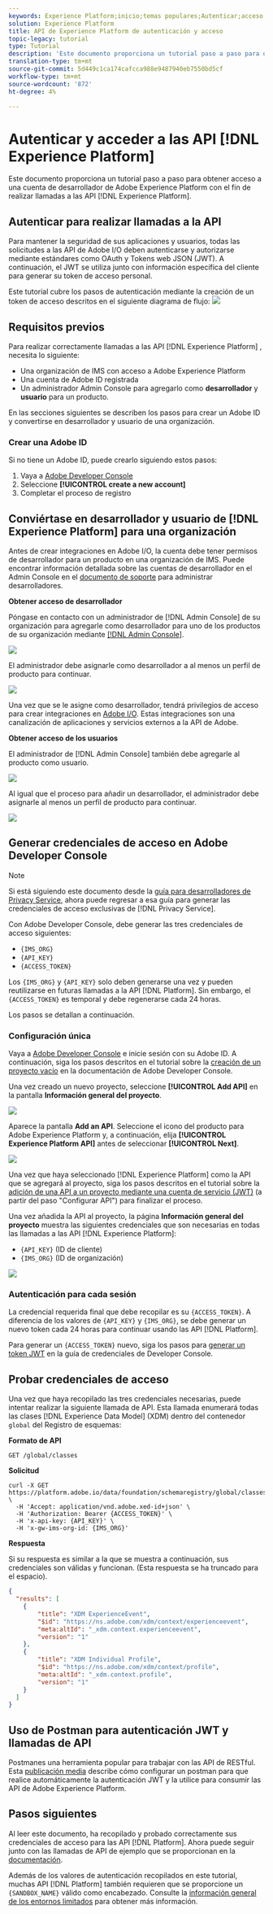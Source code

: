 ```yaml
---
keywords: Experience Platform;inicio;temas populares;Autenticar;acceso
solution: Experience Platform
title: API de Experience Platform de autenticación y acceso
topic-legacy: tutorial
type: Tutorial
description: 'Este documento proporciona un tutorial paso a paso para obtener acceso a una cuenta de desarrollador de Adobe Experience Platform con el fin de hacer llamadas a las API de Experience Platform. '
translation-type: tm+mt
source-git-commit: 5d449c1ca174cafcca988e9487940eb7550bd5cf
workflow-type: tm+mt
source-wordcount: '872'
ht-degree: 4%

---
```



# Autenticar y acceder a las API [!DNL Experience Platform]

Este documento proporciona un tutorial paso a paso para obtener acceso a una cuenta de desarrollador de Adobe Experience Platform con el fin de realizar llamadas a las API [!DNL Experience Platform].

## Autenticar para realizar llamadas a la API

Para mantener la seguridad de sus aplicaciones y usuarios, todas las solicitudes a las API de Adobe I/O deben autenticarse y autorizarse mediante estándares como OAuth y Tokens web JSON (JWT). A continuación, el JWT se utiliza junto con información específica del cliente para generar su token de acceso personal.

Este tutorial cubre los pasos de autenticación mediante la creación de un token de acceso descritos en el siguiente diagrama de flujo:
![](images/authentication/authentication-flowchart.png)

## Requisitos previos

Para realizar correctamente llamadas a las API [!DNL Experience Platform] , necesita lo siguiente:

* Una organización de IMS con acceso a Adobe Experience Platform
* Una cuenta de Adobe ID registrada
* Un administrador Admin Console para agregarlo como **desarrollador** y **usuario** para un producto.

En las secciones siguientes se describen los pasos para crear un Adobe ID y convertirse en desarrollador y usuario de una organización.

### Crear una Adobe ID

Si no tiene un Adobe ID, puede crearlo siguiendo estos pasos:

1. Vaya a [Adobe Developer Console](https://console.adobe.io)
2. Seleccione **[!UICONTROL create a new account]**
3. Completar el proceso de registro

## Conviértase en desarrollador y usuario de [!DNL Experience Platform] para una organización

Antes de crear integraciones en Adobe I/O, la cuenta debe tener permisos de desarrollador para un producto en una organización de IMS. Puede encontrar información detallada sobre las cuentas de desarrollador en el Admin Console en el [documento de soporte](https://helpx.adobe.com/es/enterprise/using/manage-developers.html) para administrar desarrolladores.

**Obtener acceso de desarrollador**

Póngase en contacto con un administrador de [!DNL Admin Console] de su organización para agregarle como desarrollador para uno de los productos de su organización mediante [[!DNL Admin Console]](https://adminconsole.adobe.com/).

![](images/authentication/assign-developer.png)

El administrador debe asignarle como desarrollador a al menos un perfil de producto para continuar.

![](images/authentication/add-developer.png)

Una vez que se le asigne como desarrollador, tendrá privilegios de acceso para crear integraciones en [Adobe I/O](https://www.adobe.com/go/devs_console_ui). Estas integraciones son una canalización de aplicaciones y servicios externos a la API de Adobe.

**Obtener acceso de los usuarios**

El administrador de [!DNL Admin Console] también debe agregarle al producto como usuario.

![](images/authentication/assign-users.png)

Al igual que el proceso para añadir un desarrollador, el administrador debe asignarle al menos un perfil de producto para continuar.

![](images/authentication/assign-user-details.png)

## Generar credenciales de acceso en Adobe Developer Console

>[!NOTE]
>
>Si está siguiendo este documento desde la [guía para desarrolladores de Privacy Service](../privacy-service/api/getting-started.md), ahora puede regresar a esa guía para generar las credenciales de acceso exclusivas de [!DNL Privacy Service].

Con Adobe Developer Console, debe generar las tres credenciales de acceso siguientes:

* `{IMS_ORG}`
* `{API_KEY}`
* `{ACCESS_TOKEN}`

Los `{IMS_ORG}` y `{API_KEY}` solo deben generarse una vez y pueden reutilizarse en futuras llamadas a la API [!DNL Platform]. Sin embargo, el `{ACCESS_TOKEN}` es temporal y debe regenerarse cada 24 horas.

Los pasos se detallan a continuación.

### Configuración única

Vaya a [Adobe Developer Console](https://www.adobe.com/go/devs_console_ui) e inicie sesión con su Adobe ID. A continuación, siga los pasos descritos en el tutorial sobre la [creación de un proyecto vacío](https://www.adobe.io/apis/experienceplatform/console/docs.html#!AdobeDocs/adobeio-console/master/projects-empty.md) en la documentación de Adobe Developer Console.

Una vez creado un nuevo proyecto, seleccione **[!UICONTROL Add API]** en la pantalla **Información general del proyecto**.

![](images/authentication/add-api-button.png)

Aparece la pantalla **Add an API**. Seleccione el icono del producto para Adobe Experience Platform y, a continuación, elija **[!UICONTROL Experience Platform API]** antes de seleccionar **[!UICONTROL Next]**.

![](images/authentication/add-platform-api.png)

Una vez que haya seleccionado [!DNL Experience Platform] como la API que se agregará al proyecto, siga los pasos descritos en el tutorial sobre la [adición de una API a un proyecto mediante una cuenta de servicio (JWT)](https://www.adobe.io/apis/experienceplatform/console/docs.html#!AdobeDocs/adobeio-console/master/services-add-api-jwt.md) (a partir del paso &quot;Configurar API&quot;) para finalizar el proceso.

Una vez añadida la API al proyecto, la página **Información general del proyecto** muestra las siguientes credenciales que son necesarias en todas las llamadas a las API [!DNL Experience Platform]:

* `{API_KEY}` (ID de cliente)
* `{IMS_ORG}` (ID de organización)

![](./images/authentication/api-key-ims-org.png)

### Autenticación para cada sesión

La credencial requerida final que debe recopilar es su `{ACCESS_TOKEN}`. A diferencia de los valores de `{API_KEY}` y `{IMS_ORG}`, se debe generar un nuevo token cada 24 horas para continuar usando las API [!DNL Platform].

Para generar un `{ACCESS_TOKEN}` nuevo, siga los pasos para [generar un token JWT](https://www.adobe.io/apis/experienceplatform/console/docs.html#!AdobeDocs/adobeio-console/master/credentials.md) en la guía de credenciales de Developer Console.

## Probar credenciales de acceso

Una vez que haya recopilado las tres credenciales necesarias, puede intentar realizar la siguiente llamada de API. Esta llamada enumerará todas las clases [!DNL Experience Data Model] (XDM) dentro del contenedor `global` del Registro de esquemas:

**Formato de API**

```http
GET /global/classes
```

**Solicitud**

```SHELL
curl -X GET https://platform.adobe.io/data/foundation/schemaregistry/global/classes \
  -H 'Accept: application/vnd.adobe.xed-id+json' \
  -H 'Authorization: Bearer {ACCESS_TOKEN}' \
  -H 'x-api-key: {API_KEY}' \
  -H 'x-gw-ims-org-id: {IMS_ORG}'
```

**Respuesta**

Si su respuesta es similar a la que se muestra a continuación, sus credenciales son válidas y funcionan. (Esta respuesta se ha truncado para el espacio).

```JSON
{
  "results": [
    {
        "title": "XDM ExperienceEvent",
        "$id": "https://ns.adobe.com/xdm/context/experienceevent",
        "meta:altId": "_xdm.context.experienceevent",
        "version": "1"
    },
    {
        "title": "XDM Individual Profile",
        "$id": "https://ns.adobe.com/xdm/context/profile",
        "meta:altId": "_xdm.context.profile",
        "version": "1"
    }
  ]
}
```

## Uso de Postman para autenticación JWT y llamadas de API

[](https://www.postman.com/) Postmanes una herramienta popular para trabajar con las API de RESTful. Esta [publicación media](https://medium.com/adobetech/using-postman-for-jwt-authentication-on-adobe-i-o-7573428ffe7f) describe cómo configurar un postman para que realice automáticamente la autenticación JWT y la utilice para consumir las API de Adobe Experience Platform.

## Pasos siguientes

Al leer este documento, ha recopilado y probado correctamente sus credenciales de acceso para las API [!DNL Platform]. Ahora puede seguir junto con las llamadas de API de ejemplo que se proporcionan en la [documentación](../landing/documentation/overview.md).

Además de los valores de autenticación recopilados en este tutorial, muchas API [!DNL Platform] también requieren que se proporcione un `{SANDBOX_NAME}` válido como encabezado. Consulte la [información general de los entornos limitados](../sandboxes/home.md) para obtener más información.